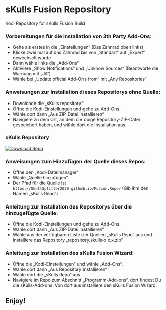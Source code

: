 # sKulls Fusion Repository
Kodi Repository for sKulls Fusion Build



### Vorbereitungen für die Installation von 3th Party Add-Ons:

<ul>
    <li>Gehe als erstes in die „Einstellungen“ (Das Zahnrad oben links)</li>
    <li>Klicke zwei mal auf das Zahnrad bis von „Standart“ auf „Expert“ gewechselt wurde</li>
    <li>Dann wähle links die „Add-Ons“</li>
    <li>Aktiviere „Show Notifications“ und „Unknow Sources“ (Beantworte die Warnung mit „JA“)</li>
    <li>Wähle bei „Update official Add-Ons from“ mit „Any Repositories“</li>
</ul>



### Anweisungen zur Installation dieses Repositorys ohne Quelle:

<ul>
    <li>Downloade die „sKulls repository“</li>
    <li>Öffne die Kodi-Einstellungen und gehe zu Add-Ons.</li>
    <li>Wähle dort dann „Aus ZIP-Datei installieren“</li>
    <li>Navigiere zu dem Ort, an dem die obige Repository-ZIP-Datei gespeichert haben, und wähle dort die Installation aus</li>
</ul>

### sKulls Repository
[![Download Repo](https://img.shields.io/badge/Download-Repo-blue.svg?style=for-the-badge)](https://SkullSplitter2020.github.io/Fusion.Repo/assets/repository.skulls-2.1.0.zip)



### Anweisungen zum Hinzufügen der Quelle dieses Repos:

<ul>
    <li>Öffne den „Kodi-Dateimanager“</li>
    <li>Wähle „Quelle hinzufügen“</li>
    <li>Der Pfad für die Quelle ist <code>https://SkullSplitter2020.github.io/Fusion.Repo/</code>
        (Gib ihm den Namen „sKulls Repo“)</li>
</ul>  



### Anleitung zur Installation des Repositorys über die hinzugefügte Quelle:

<ul>
    <li>Öffne die Kodi-Einstellungen und gehe zu Add-Ons.</li>
    <li>Wähle dort dann „Aus ZIP-Datei installieren“</li>
    <li>Wähle aus der verfügbaren Liste der Quellen „sKulls Repo“ aus und
        installiere das Repository „repository.skulls-x.x.x.zip“</li>
</ul>



### Anleitung zur Installation des sKulls Fusion Wizard:

<ul>
    <li>Öffne die „Kodi-Einstellungen“ und wähle „Add-Ons“.</li>
    <li>Wähle dort dann „Aus Repository installieren“</li>
    <li>Wähle dort die „sKulls Repo“ aus</li>
    <li>Navigiere im Repo zum Abschnitt „Programm-Add-ons“, dort findest Du die sKulls-Add-ons.
        Von dort aus installiere den sKulls Fusion Wizard.</li>
</ul>



## Enjoy!
